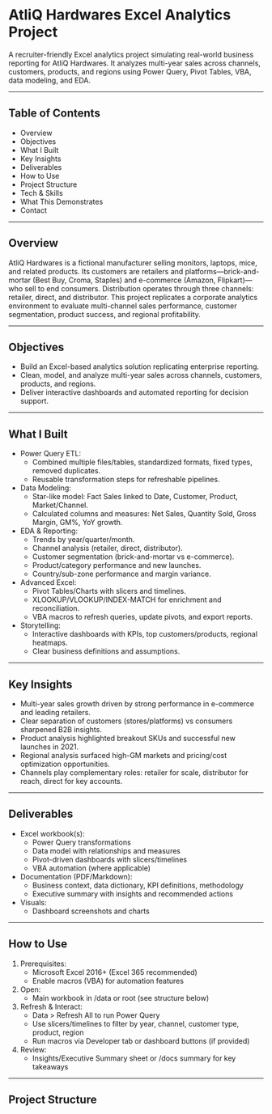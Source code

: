 # AtliQ Hardwares Excel Analytics Project

A recruiter-friendly Excel analytics project simulating real-world business reporting for AtliQ Hardwares. It analyzes multi-year sales across channels, customers, products, and regions using Power Query, Pivot Tables, VBA, data modeling, and EDA.

---

## Table of Contents
- Overview
- Objectives
- What I Built
- Key Insights
- Deliverables
- How to Use
- Project Structure
- Tech & Skills
- What This Demonstrates
- Contact

---

## Overview
AtliQ Hardwares is a fictional manufacturer selling monitors, laptops, mice, and related products. Its customers are retailers and platforms—brick-and-mortar (Best Buy, Croma, Staples) and e-commerce (Amazon, Flipkart)—who sell to end consumers. Distribution operates through three channels: retailer, direct, and distributor. This project replicates a corporate analytics environment to evaluate multi-channel sales performance, customer segmentation, product success, and regional profitability.

---

## Objectives
- Build an Excel-based analytics solution replicating enterprise reporting.
- Clean, model, and analyze multi-year sales across channels, customers, products, and regions.
- Deliver interactive dashboards and automated reporting for decision support.

---

## What I Built
- Power Query ETL:
  - Combined multiple files/tables, standardized formats, fixed types, removed duplicates.
  - Reusable transformation steps for refreshable pipelines.
- Data Modeling:
  - Star-like model: Fact Sales linked to Date, Customer, Product, Market/Channel.
  - Calculated columns and measures: Net Sales, Quantity Sold, Gross Margin, GM%, YoY growth.
- EDA & Reporting:
  - Trends by year/quarter/month.
  - Channel analysis (retailer, direct, distributor).
  - Customer segmentation (brick-and-mortar vs e-commerce).
  - Product/category performance and new launches.
  - Country/sub-zone performance and margin variance.
- Advanced Excel:
  - Pivot Tables/Charts with slicers and timelines.
  - XLOOKUP/VLOOKUP/INDEX-MATCH for enrichment and reconciliation.
  - VBA macros to refresh queries, update pivots, and export reports.
- Storytelling:
  - Interactive dashboards with KPIs, top customers/products, regional heatmaps.
  - Clear business definitions and assumptions.

---

## Key Insights
- Multi-year sales growth driven by strong performance in e-commerce and leading retailers.
- Clear separation of customers (stores/platforms) vs consumers sharpened B2B insights.
- Product analysis highlighted breakout SKUs and successful new launches in 2021.
- Regional analysis surfaced high-GM markets and pricing/cost optimization opportunities.
- Channels play complementary roles: retailer for scale, distributor for reach, direct for key accounts.

---

## Deliverables
- Excel workbook(s):
  - Power Query transformations
  - Data model with relationships and measures
  - Pivot-driven dashboards with slicers/timelines
  - VBA automation (where applicable)
- Documentation (PDF/Markdown):
  - Business context, data dictionary, KPI definitions, methodology
  - Executive summary with insights and recommended actions
- Visuals:
  - Dashboard screenshots and charts

---

## How to Use
1. Prerequisites:
   - Microsoft Excel 2016+ (Excel 365 recommended)
   - Enable macros (VBA) for automation features
2. Open:
   - Main workbook in /data or root (see structure below)
3. Refresh & Interact:
   - Data > Refresh All to run Power Query
   - Use slicers/timelines to filter by year, channel, customer type, product, region
   - Run macros via Developer tab or dashboard buttons (if provided)
4. Review:
   - Insights/Executive Summary sheet or /docs summary for key takeaways

---

## Project Structure
